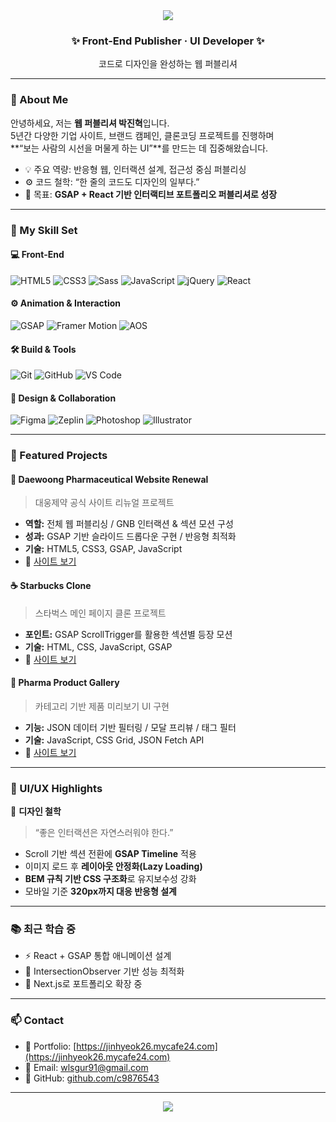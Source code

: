 <!-- 💻 GitHub Profile README for Web Publisher Jinhyeok -->

<div align="center">
  <img src="https://capsule-render.vercel.app/api?type=rect&color=0:FF8008,100:FFC837&height=100&section=header&text=Jinhyeok%20Park&fontSize=36&fontColor=fff" />
</div>

<h3 align="center">✨ Front-End Publisher · UI Developer ✨</h3>
<p align="center">코드로 디자인을 완성하는 웹 퍼블리셔</p>


---

### 🧭 About Me
안녕하세요, 저는 **웹 퍼블리셔 박진혁**입니다.  
5년간 다양한 기업 사이트, 브랜드 캠페인, 클론코딩 프로젝트를 진행하며  
**“보는 사람의 시선을 머물게 하는 UI”**를 만드는 데 집중해왔습니다.

- 💡 주요 역량: 반응형 웹, 인터랙션 설계, 접근성 중심 퍼블리싱  
- ⚙️ 코드 철학: “한 줄의 코드도 디자인의 일부다.”  
- 🚀 목표: **GSAP + React 기반 인터랙티브 포트폴리오 퍼블리셔로 성장**  

---

### 🧰 My Skill Set

#### 💻 Front-End
![HTML5](https://img.shields.io/badge/HTML5-E34F26?style=for-the-badge&logo=HTML5&logoColor=white)
![CSS3](https://img.shields.io/badge/CSS3-1572B6?style=for-the-badge&logo=CSS3&logoColor=white)
![Sass](https://img.shields.io/badge/Sass-CC6699?style=for-the-badge&logo=Sass&logoColor=white)
![JavaScript](https://img.shields.io/badge/JavaScript-F7DF1E?style=for-the-badge&logo=JavaScript&logoColor=black)
![jQuery](https://img.shields.io/badge/jQuery-0769AD?style=for-the-badge&logo=jQuery&logoColor=white)
![React](https://img.shields.io/badge/React-61DAFB?style=for-the-badge&logo=React&logoColor=black)

#### ⚙️ Animation & Interaction
![GSAP](https://img.shields.io/badge/GSAP-88CE02?style=for-the-badge&logo=greensock&logoColor=white)
![Framer Motion](https://img.shields.io/badge/Framer%20Motion-0055FF?style=for-the-badge&logo=Framer&logoColor=white)
![AOS](https://img.shields.io/badge/AOS-00BFFF?style=for-the-badge&logoColor=white)

#### 🛠️ Build & Tools
![Git](https://img.shields.io/badge/Git-F05032?style=for-the-badge&logo=Git&logoColor=white)
![GitHub](https://img.shields.io/badge/GitHub-181717?style=for-the-badge&logo=GitHub&logoColor=white)
![VS Code](https://img.shields.io/badge/VS%20Code-007ACC?style=for-the-badge&logo=Visual%20Studio%20Code&logoColor=white)

#### 🎨 Design & Collaboration
![Figma](https://img.shields.io/badge/Figma-F24E1E?style=for-the-badge&logo=Figma&logoColor=white)
![Zeplin](https://img.shields.io/badge/Zeplin-FFCC00?style=for-the-badge&logo=Zeplin&logoColor=black)
![Photoshop](https://img.shields.io/badge/Photoshop-31A8FF?style=for-the-badge&logo=Adobe%20Photoshop&logoColor=white)
![Illustrator](https://img.shields.io/badge/Illustrator-FF9A00?style=for-the-badge&logo=adobe%20illustrator&logoColor=white)


---

### 🧩 Featured Projects

#### 🧡 **Daewoong Pharmaceutical Website Renewal**
> 대웅제약 공식 사이트 리뉴얼 프로젝트
- **역할:** 전체 웹 퍼블리싱 / GNB 인터랙션 & 섹션 모션 구성  
- **성과:** GSAP 기반 슬라이드 드롭다운 구현 / 반응형 최적화  
- **기술:** HTML5, CSS3, GSAP, JavaScript  
- 🔗 [사이트 보기](https://jinhyeok26.mycafe24.com/daewoong/daewoong-site/src/index.html)

#### ☕ **Starbucks Clone**
> 스타벅스 메인 페이지 클론 프로젝트
- **포인트:** GSAP ScrollTrigger를 활용한 섹션별 등장 모션  
- **기술:** HTML, CSS, JavaScript, GSAP  
- 🔗 [사이트 보기](https://jinhyeok26.mycafe24.com/sta/index.html)

#### 💊 **Pharma Product Gallery**
> 카테고리 기반 제품 미리보기 UI 구현
- **기능:** JSON 데이터 기반 필터링 / 모달 프리뷰 / 태그 필터  
- **기술:** JavaScript, CSS Grid, JSON Fetch API  
- 🔗 [사이트 보기](https://jinhyeok26.mycafe24.com/news3/index.html)

---

### 🌈 UI/UX Highlights
🎨 **디자인 철학**
> “좋은 인터랙션은 자연스러워야 한다.”

- Scroll 기반 섹션 전환에 **GSAP Timeline** 적용  
- 이미지 로드 후 **레이아웃 안정화(Lazy Loading)**  
- **BEM 규칙 기반 CSS 구조화**로 유지보수성 강화  
- 모바일 기준 **320px까지 대응 반응형 설계**

---

### 📚 최근 학습 중
- ⚡ React + GSAP 통합 애니메이션 설계  
- 📱 IntersectionObserver 기반 성능 최적화  
- 🧠 Next.js로 포트폴리오 확장 중  

---

### 📫 Contact
- 💼 Portfolio: [https://jinhyeok26.mycafe24.com](https://jinhyeok26.mycafe24.com)  
- 📧 Email: [wlsgur91@gmail.com](mailto:wlsgur91@gmail.com)  
- 💬 GitHub: [github.com/c9876543](https://github.com/c9876543)

---

<div align="center">
  <img src="https://capsule-render.vercel.app/api?type=waving&color=0:F6A21E,100:FFB64B&height=120&section=footer" />
</div>
